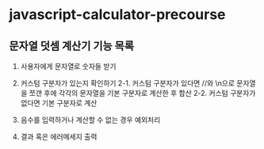 # javascript-calculator-precourse

## 문자열 덧셈 계산기 기능 목록

1. 사용자에게 문자열로 숫자들 받기

2. 커스텀 구분자가 있는지 확인하기
   2-1. 커스텀 구분자가 있다면 //와 \n으로 문자열을 쪼갠 후에 각각의 문자열을 기본 구분자로 계산한 후 합산
   2-2. 커스텀 구분자가 없다면 기본 구분자로 계산

3. 음수를 입력하거나 계산할 수 없는 경우 예외처리

4. 결과 혹은 에러메세지 출력
